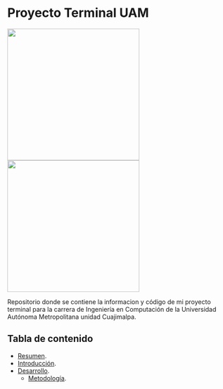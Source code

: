 # Proyecto Terminal UAM    
 
<img align="left" width="300" height="300" src="http://dcni.cua.uam.mx/img/Logo_LIC.jpg">
<img align="rigth" width="300" height="300" src="http://estaen.com/lbm/images/2.png">

Repositorio donde se contiene la informacion y código de mi proyecto terminal para la carrera de Ingeniería en Computación de la Universidad Autónoma Metropolitana unidad Cuajimalpa.

## Tabla de contenido
- [Resumen](#resumen).
- [Introducción](#introduccion).
- [Desarrollo](#desarrollo).
	- [Metodología](#metodologia).